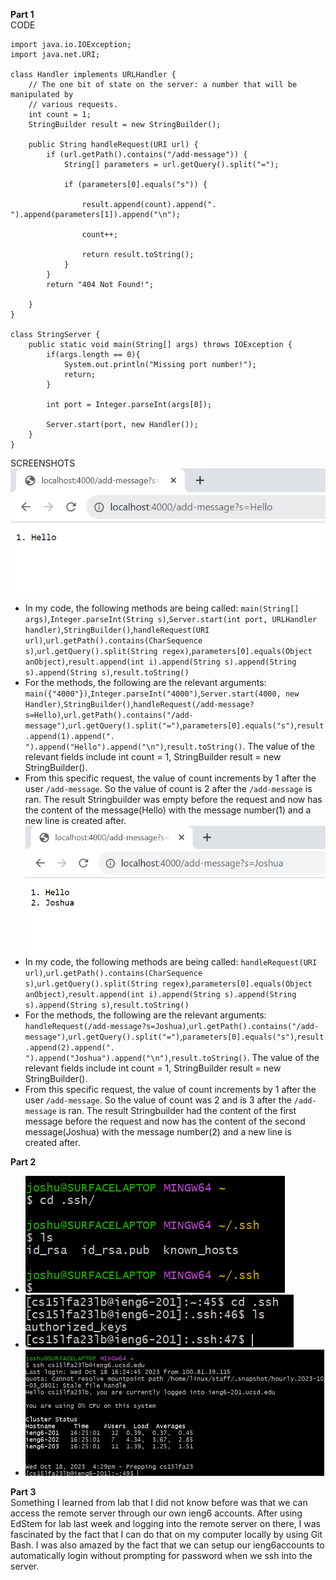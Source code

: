 **Part 1**<br>
CODE
```
import java.io.IOException;
import java.net.URI;

class Handler implements URLHandler {
    // The one bit of state on the server: a number that will be manipulated by
    // various requests.
    int count = 1;
    StringBuilder result = new StringBuilder();

    public String handleRequest(URI url) {
        if (url.getPath().contains("/add-message")) {
            String[] parameters = url.getQuery().split("=");

            if (parameters[0].equals("s")) {

                result.append(count).append(". ").append(parameters[1]).append("\n");

                count++;

                return result.toString();
            }
        }
        return "404 Not Found!";
    
    }
}

class StringServer {
    public static void main(String[] args) throws IOException {
        if(args.length == 0){
            System.out.println("Missing port number!");
            return;
        }

        int port = Integer.parseInt(args[0]);

        Server.start(port, new Handler());
    }
}
```
SCREENSHOTS<br>
![Image](Screenshot20231018160331.png)
- In my code, the following methods are being called: ```main(String[] args)```,```Integer.parseInt(String s)```,```Server.start(int port, URLHandler handler)```,```StringBuilder()```,```handleRequest(URI url)```,```url.getPath().contains(CharSequence s)```,```url.getQuery().split(String regex)```,```parameters[0].equals(Object anObject)```,```result.append(int i).append(String s).append(String s).append(String s)```,```result.toString()```
- For the methods, the following are the relevant arguments: ```main({"4000"})```,```Integer.parseInt("4000")```,```Server.start(4000, new Handler)```,```StringBuilder()```,```handleRequest(/add-message?s=Hello)```,```url.getPath().contains("/add-message")```,```url.getQuery().split("=")```,```parameters[0].equals("s")```,```result.append(1).append(". ").append("Hello").append("\n")```,```result.toString()```. The value of the relevant fields include int count = 1, StringBuilder result = new StringBuilder().  
- From this specific request, the value of count increments by 1 after the user ```/add-message```. So the value of count is 2 after the ```/add-message``` is ran. The result Stringbuilder was empty before the request and now has the content of the message(Hello) with the message number(1) and a new line is created after.<br>
![Image](Screenshot20231018160416.png)
- In my code, the following methods are being called: ```handleRequest(URI url)```,```url.getPath().contains(CharSequence s)```,```url.getQuery().split(String regex)```,```parameters[0].equals(Object anObject)```,```result.append(int i).append(String s).append(String s).append(String s)```,```result.toString()```
- For the methods, the following are the relevant arguments: ```handleRequest(/add-message?s=Joshua)```,```url.getPath().contains("/add-message")```,```url.getQuery().split("=")```,```parameters[0].equals("s")```,```result.append(2).append(". ").append("Joshua").append("\n")```,```result.toString()```. The value of the relevant fields include int count = 1, StringBuilder result = new StringBuilder().  
- From this specific request, the value of count increments by 1 after the user ```/add-message```. So the value of count was 2 and is 3 after the ```/add-message``` is ran. The result Stringbuilder had the content of the first message before the request and now has the content of the second message(Joshua) with the message number(2) and a new line is created after.

**Part 2**<br>
- ![Image](Screenshot20231018162410.png)
- ![Image](Screenshot20231018162633.png)
- ![Image](Screenshot20231018162951.png)

**Part 3**<br>
Something I learned from lab that I did not know before was that we can access the remote server through our own ieng6 accounts. After using EdStem for lab last week and logging into the remote server on there, I was fascinated by the fact that I can do that on my computer locally by using Git Bash. I was also amazed by the fact that we can setup our ieng6accounts to automatically login without prompting for password when we ssh into the server.
